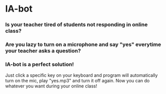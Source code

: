 # IA-bot
### Is your teacher tired of students not responding in online class?
### Are you lazy to turn on a microphone and say "yes" everytime your teacher asks a question? 
### IA-bot is a perfect solution! 
Just click a specific key on your keyboard and program will automatically turn on the mic, play "yes.mp3" and turn it off again. Now you can do whatever you want during your online class!
